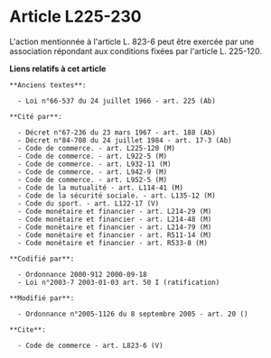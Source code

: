 # Article L225-230

L'action mentionnée à l'article L. 823-6 peut être exercée par une association répondant aux conditions fixées par l'article
L. 225-120.

**Liens relatifs à cet article**

	**Anciens textes**:

	  - Loi n°66-537 du 24 juillet 1966 - art. 225 (Ab)

	**Cité par**:

	  - Décret n°67-236 du 23 mars 1967 - art. 188 (Ab)
	  - Décret n°84-708 du 24 juillet 1984 - art. 17-3 (Ab)
	  - Code de commerce. - art. L225-120 (M)
	  - Code de commerce. - art. L922-5 (M)
	  - Code de commerce. - art. L932-11 (M)
	  - Code de commerce. - art. L942-9 (M)
	  - Code de commerce. - art. L952-5 (M)
	  - Code de la mutualité - art. L114-41 (M)
	  - Code de la sécurité sociale. - art. L135-12 (M)
	  - Code du sport. - art. L122-17 (V)
	  - Code monétaire et financier - art. L214-29 (M)
	  - Code monétaire et financier - art. L214-48 (M)
	  - Code monétaire et financier - art. L214-79 (M)
	  - Code monétaire et financier - art. R511-14 (M)
	  - Code monétaire et financier - art. R533-8 (M)

	**Codifié par**:

	  - Ordonnance 2000-912 2000-09-18
	  - Loi n°2003-7 2003-01-03 art. 50 I (ratification)

	**Modifié par**:

	  - Ordonnance n°2005-1126 du 8 septembre 2005 - art. 20 ()

	**Cite**:

	  - Code de commerce - art. L823-6 (V)
